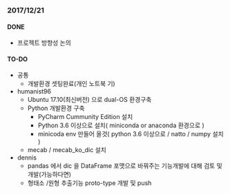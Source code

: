 
### 2017/12/21
#### DONE
* 프로젝트 방향성 논의

#### TO-DO
* 공통
    * 개발환경 셋팅완료(개인 노트북 기)
* humanist96
   * Ubuntu 17.10(최신버전) 으로 dual-OS 환경구축
   * Python 개발환경 구축
       * PyCharm Cummunity Edition 설치
       * Python 3.6 이상으로 설치( miniconda or anaconda 환경으로 )
       * minicoda env 만들어 올것( python 3.6 이상으로 / natto / numpy 설치 )
   * mecab / mecab_ko_dic 설치
* dennis
   * pandas 에서 dic 을 DataFrame 포맷으로 바꿔주는 기능개발에 대해 검토 및 개발(가능하다면)
   * 형태소 /원형 추출기능 proto-type 개발 및 push
